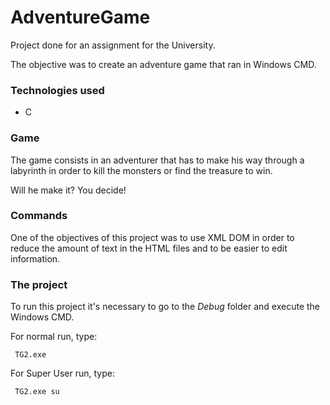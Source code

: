 # AdventureGame

Project done for an assignment for the University.

The objective was to create an adventure game that ran in Windows CMD.

### Technologies used

* C

### Game

The game consists in an adventurer that has to make his way through a labyrinth in order to kill the monsters or find the treasure to win.

Will he make it? You decide!

### Commands

One of the objectives of this project was to use XML DOM in order to reduce the amount of text in the HTML files and to be easier to edit information.

### The project

To run this project it's necessary to go to the _Debug_ folder and execute the Windows CMD.

For normal run, type:
```
 TG2.exe 
```

For Super User run, type:
```
 TG2.exe su 
```
